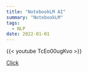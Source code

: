 ```yaml
---
title: "NotebookLM AI"
summary: "NotebookLM"
tags:
  - NLP
date: 2022-01-01
---
```




{{< youtube TcEo00ugKvo >}}

[Click](https://notebooklm.google.com/notebook/8d9bbae8-91d3-4a70-a9a9-c49d6af00459)


